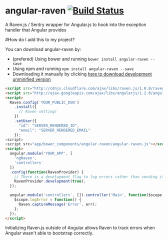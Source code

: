 # angular-raven [![Build Status](https://travis-ci.org/gdi2290/angular-raven.png?branch=master)](https://travis-ci.org/gdi2290/angular-raven)
A Raven.js / Sentry wrapper for Angular.js to hook into the exception handler that Angular provides

#How do I add this to my project?

You can download angular-raven by:

* (prefered) Using bower and running `bower install angular-raven --save`
* Using npm and running `npm install angular-raven --save`
* Downloading it manually by clicking [here to download development unminified version](https://raw.github.com/gdi2290/angular-raven/master/angular-raven.js)


````html
<script src="http://cdnjs.cloudflare.com/ajax/libs/raven.js/1.0.8/raven.min.js"></script>
<script src="http://ajax.googleapis.com/ajax/libs/angularjs/1.2.0/angular.js"></script>
<script>
  Raven.config('YOUR_PUBLIC_DSN')
    .install({
      // Raven settings
    })
    .setUser({
      "id": "SERVER_RENDERED_ID",
      "email": "SERVER_RENDERED_EMAIL"
    });
<script>
<script src="app/bower_components/angular-raven/angular-raven.js"></script>
<script>
  angular.module('YOUR_APP', [
    'ngRaven',
    'controllers'
  ])
  .config(function(RavenProvider) {
    // There is a development flag to log errors rather than sending it to Sentry
    RavenProvider.development(true);
  });

  angular.module('controllers', []).controller('Main', function($scope, Raven) {
    $scope.logError = function() {
      Raven.captureMessage('Error', err);
    };
  });
</script>

````

Initializing Raven.js outside of Angular allows Raven to track errors when Angular wasn't able to bootstrap correctly.
